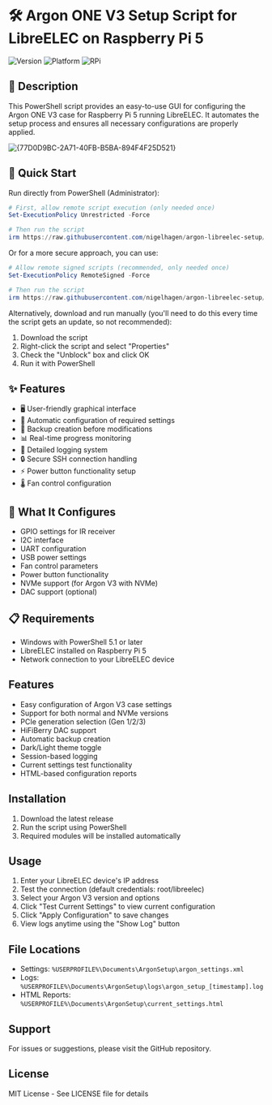 # 🛠️ Argon ONE V3 Setup Script for LibreELEC on Raspberry Pi 5

![Version](https://img.shields.io/badge/version-1.2.1-blue)
![Platform](https://img.shields.io/badge/platform-LibreELEC-green)
![RPi](https://img.shields.io/badge/device-Raspberry%20Pi%205-red)

## 📝 Description

This PowerShell script provides an easy-to-use GUI for configuring the Argon ONE V3 case for Raspberry Pi 5 running LibreELEC. It automates the setup process and ensures all necessary configurations are properly applied.

![{77D0D9BC-2A71-40FB-B5BA-894F4F25D521}](https://github.com/user-attachments/assets/d48aabef-6a30-4fe0-af09-c5bc42199b40)


## 🚀 Quick Start

Run directly from PowerShell (Administrator):
```powershell
# First, allow remote script execution (only needed once)
Set-ExecutionPolicy Unrestricted -Force

# Then run the script
irm https://raw.githubusercontent.com/nigelhagen/argon-libreelec-setup/main/argonv3.ps1 | iex
```

Or for a more secure approach, you can use:
```powershell
# Allow remote signed scripts (recommended, only needed once)
Set-ExecutionPolicy RemoteSigned -Force

# Then run the script
irm https://raw.githubusercontent.com/nigelhagen/argon-libreelec-setup/main/argonv3.ps1 | iex
```

Alternatively, download and run manually (you'll need to do this every time the script gets an update, so not recommended):
1. Download the script
2. Right-click the script and select "Properties"
3. Check the "Unblock" box and click OK
4. Run it with PowerShell

## ✨ Features

- 🖥️ User-friendly graphical interface
- 🔄 Automatic configuration of required settings
- 💾 Backup creation before modifications
- 📊 Real-time progress monitoring
- 📝 Detailed logging system
- 🔒 Secure SSH connection handling
- ⚡ Power button functionality setup
- 🌡️ Fan control configuration

## 🔧 What It Configures

- GPIO settings for IR receiver
- I2C interface
- UART configuration
- USB power settings
- Fan control parameters
- Power button functionality
- NVMe support (for Argon V3 with NVMe)
- DAC support (optional)

## 📋 Requirements

- Windows with PowerShell 5.1 or later
- LibreELEC installed on Raspberry Pi 5
- Network connection to your LibreELEC device

## Features
- Easy configuration of Argon V3 case settings
- Support for both normal and NVMe versions
- PCIe generation selection (Gen 1/2/3)
- HiFiBerry DAC support
- Automatic backup creation
- Dark/Light theme toggle
- Session-based logging
- Current settings test functionality
- HTML-based configuration reports

## Installation
1. Download the latest release
2. Run the script using PowerShell
3. Required modules will be installed automatically

## Usage
1. Enter your LibreELEC device's IP address
2. Test the connection (default credentials: root/libreelec)
3. Select your Argon V3 version and options
4. Click "Test Current Settings" to view current configuration
5. Click "Apply Configuration" to save changes
6. View logs anytime using the "Show Log" button

## File Locations
- Settings: `%USERPROFILE%\Documents\ArgonSetup\argon_settings.xml`
- Logs: `%USERPROFILE%\Documents\ArgonSetup\logs\argon_setup_[timestamp].log`
- HTML Reports: `%USERPROFILE%\Documents\ArgonSetup\current_settings.html`

## Support
For issues or suggestions, please visit the GitHub repository.

## License
MIT License - See LICENSE file for details
